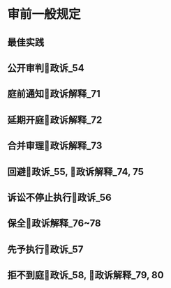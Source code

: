# 审前一般规定

## 最佳实践
## 公开审判🚪政诉_54
## 庭前通知🚪政诉解释_71
## 延期开庭🚪政诉解释_72
## 合并审理🚪政诉解释_73
## 回避🚪政诉_55, 🚪政诉解释_74, 75
## 诉讼不停止执行🚪政诉_56
## 保全🚪政诉解释_76~78
## 先予执行🚪政诉_57
## 拒不到庭🚪政诉_58, 🚪政诉解释_79, 80



